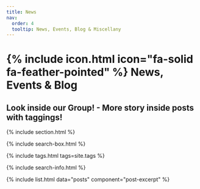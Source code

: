 ```yaml
---
title: News
nav:
  order: 4
  tooltip: News, Events, Blog & Miscellany
---
```


# {% include icon.html icon="fa-solid fa-feather-pointed" %} News, Events & Blog

## Look inside our Group! - More story inside posts with taggings!

{% include section.html %}

{% include search-box.html %}

{% include tags.html tags=site.tags %}

{% include search-info.html %}

{% include list.html data="posts" component="post-excerpt" %}
